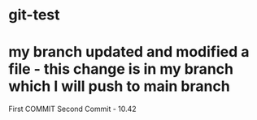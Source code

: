 # git-test

# my branch updated and modified a file - this change is in my branch which I will push to main branch 
 First COMMIT
 Second Commit - 10.42